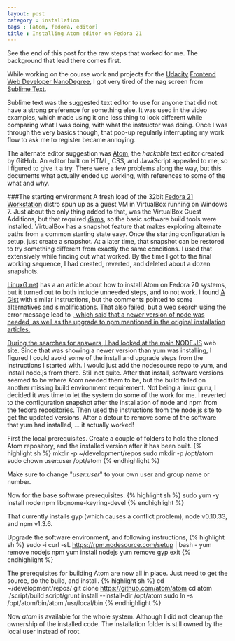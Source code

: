 ```yaml
---
layout: post
category : installation
tags : [atom, fedora, editor]
title : Installing Atom editor on Fedora 21
---
```

See the end of this post for the raw steps that worked for me.  The background
that lead there comes first.

While working on the course work and projects for the <a
href="https://www.udacity.com/">Udacity</a> <a
href="https://www.udacity.com/course/nd001">Frontend Web Developer
NanoDegree</a>, I got very tired of the nag screen from <a
href="http://www.sublimetext.com/">Sublime Text</a>.

Sublime text was the suggested text editor to use for anyone that did not have a
strong preference for something else.  It was used in the video examples, which
made using it one less thing to look different while comparing what I was doing,
with what the instructor was doing.  Once I was through the very basics though,
that pop-up regularly interrupting my work flow to ask me to register became
annoying.

The alternate editor suggestion was <a href="https://atom.io/">Atom</a>, the
*hackable* text editor created by GitHub.  An editor built on HTML, CSS, and
JavaScript appealed to me, so I figured to give it a try.  There were a few
problems along the way, but this documents what actually ended up working, with
references to some of the what and why.

###The starting environment
A fresh load of the 32bit <a href="https://getfedora.org/">Fedora 21
Workstation</a> distro spun up as a guest VM in VirtualBox running on Windows 7.
Just about the only thing added to that, was the VirtualBox Guest Additions, but
that required <a href="http://linux.die.net/man/8/dkms">dkms</a>, so the basic
software build tools were installed.  VirtualBox has a snapshot feature that
makes exploring alternate paths from a common starting state easy.  Once the
starting configuration is setup, just create a snapshot.  At a later time, that
snapshot can be restored to try something different from exactly the same
conditions.  I used that extensively while finding out what worked.  By the time
I got to the final working sequence, I had created, reverted, and deleted about
a dozen snapshots.

<a
href="http://linuxg.net/how-to-install-atom-0-124-0-on-fedora-20-systems/">LinuxG.net</a>
has a an article about how to install Atom on Fedora 20 systems, but it turned
out to both include unneeded steps, and to not work. I found <a
href="https://gist.github.com/mojavelinux/225d01e621f467db1c75">A Gist</a> with
similar instructions, but the comments pointed to some alternatives and
simplifications.  That also failed, but a web search using the error message
lead to <a href="https://github.com/atom/atom/issues/4285">, which said that a
newer version of node was needed, as well as the upgrade to npm mentioned in the
original installation articles.

During the searches for answers, I had looked at the main <a
href="http://nodejs.org/">NODE.JS</a> web site.  Since that was showing a newer
version than yum was installing, I figured I could avoid some of the install and
upgrade steps from the instructions I started with.  I would just add the
nodesource repo to yum, and install node.js from there.  Still not quite.  After
that install, software versions seemed to be where Atom needed them to be, but
the build failed on another missing build environment requirement.  Not being a
linux guru, I decided it was time to let the system do some of the work for me.
I reverted to the configuration snapshot after the installation of node and npm
from the fedora repositories.  Then used the instructions from the node.js site
to get the updated versions.  After a detour to remove some of the software that
yum had installed, … it actually worked!

First the local prerequisites.  Create a couple of folders to hold the cloned
Atom repository, and the installed version after it has been built.
{% highlight sh %}
mkdir -p ~/development/repos
sudo mkdir -p /opt/atom
sudo chown user:user /opt/atom
{% endhighlight %}

Make sure to change "*user:user*" to your own user and group name or number.

Now for the base software prerequisites.
{% highlight sh %}
sudo yum -y install node npm libgnome-keyring-devel
{% endhighlight %}

That currently installs gyp (which causes a conflict problem), node v0.10.33,
and npm v1.3.6.

Upgrade the software environment, and following instructions,
{% highlight sh %}
sudo -i
curl -sL https://rpm.nodesource.com/setup | bash -
yum remove nodejs npm
yum install nodejs
yum remove gyp
exit
{% endhighlight %}

The prerequisites for building Atom are now all in place.  Just need to get the
source, do the build, and install.
{% highlight sh %}
cd ~/development/repos/
git clone https://github.com/atom/atom
cd atom
./script/build
script/grunt install --install-dir /opt/atom
sudo ln -s /opt/atom/bin/atom /usr/local/bin
{% endhighlight %}

Now *atom* is available for the whole system.  Although I did not cleanup the
ownership of the installed code.  The installation folder is still owned by the
local user instead of root.
